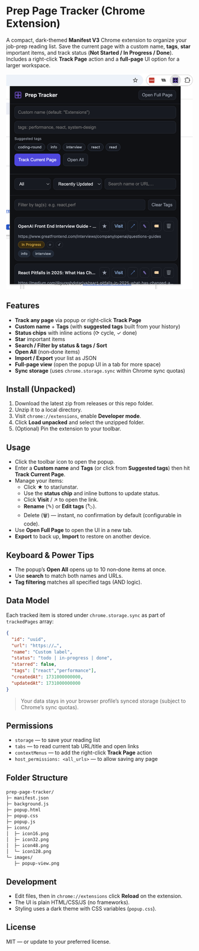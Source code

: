 # Prep Page Tracker (Chrome Extension)

A compact, dark-themed **Manifest V3** Chrome extension to organize your job-prep reading list.
Save the current page with a custom name, **tags**, **star** important items, and track status (**Not Started / In Progress / Done**).
Includes a right-click **Track Page** action and a **full-page** UI option for a larger workspace.

![Popup view](images/popup-view.png)

## Features

- **Track any page** via popup or right‑click **Track Page**
- **Custom name** + **Tags** (with **suggested tags** built from your history)
- **Status chips** with inline actions (⟳ cycle, ✓ done)
- **Star** important items
- **Search / Filter by status & tags / Sort**
- **Open All** (non‑done items)
- **Import / Export** your list as JSON
- **Full‑page view** (open the popup UI in a tab for more space)
- **Sync storage** (uses `chrome.storage.sync` within Chrome sync quotas)

## Install (Unpacked)

1. Download the latest zip from releases or this repo folder.
2. Unzip it to a local directory.
3. Visit `chrome://extensions`, enable **Developer mode**.
4. Click **Load unpacked** and select the unzipped folder.
5. (Optional) Pin the extension to your toolbar.

## Usage

- Click the toolbar icon to open the popup.
- Enter a **Custom name** and **Tags** (or click from **Suggested tags**) then hit **Track Current Page**.
- Manage your items:
  - Click **★** to star/unstar.
  - Use the **status chip** and inline buttons to update status.
  - Click **Visit** / ↗ to open the link.
  - **Rename** (✎) or **Edit tags** (🏷).
  - Delete (🗑) — instant, no confirmation by default (configurable in code).
- Use **Open Full Page** to open the UI in a new tab.
- **Export** to back up, **Import** to restore on another device.

## Keyboard & Power Tips

- The popup’s **Open All** opens up to 10 non‑done items at once.
- Use **search** to match both names and URLs.
- **Tag filtering** matches all specified tags (AND logic).

## Data Model

Each tracked item is stored under `chrome.storage.sync` as part of `trackedPages` array:

```json
{
  "id": "uuid",
  "url": "https://…",
  "name": "Custom label",
  "status": "todo | in-progress | done",
  "starred": false,
  "tags": ["react","performance"],
  "createdAt": 1731000000000,
  "updatedAt": 1731000000000
}
```

> Your data stays in your browser profile’s synced storage (subject to Chrome’s sync quotas).

## Permissions

- `storage` — to save your reading list
- `tabs` — to read current tab URL/title and open links
- `contextMenus` — to add the right-click **Track Page** action
- `host_permissions: <all_urls>` — to allow saving any page

## Folder Structure

```
prep-page-tracker/
├─ manifest.json
├─ background.js
├─ popup.html
├─ popup.css
├─ popup.js
├─ icons/
│  ├─ icon16.png
│  ├─ icon32.png
│  ├─ icon48.png
│  └─ icon128.png
└─ images/
   ├─ popup-view.png
```

## Development

- Edit files, then in `chrome://extensions` click **Reload** on the extension.
- The UI is plain HTML/CSS/JS (no frameworks).
- Styling uses a dark theme with CSS variables (`popup.css`).

## License

MIT — or update to your preferred license.
